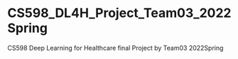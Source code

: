 # CS598_DL4H_Project_Team03_2022Spring
CS598 Deep Learning for Healthcare final Project by Team03 2022Spring
